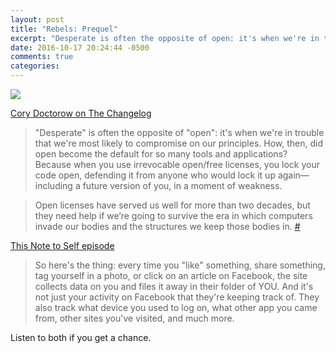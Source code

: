 ```yaml
---
layout: post
title: "Rebels: Prequel"
excerpt: "Desperate is often the opposite of open: it's when we're in trouble that we're most likely to compromise on our principles."
date: 2016-10-17 20:24:44 -0500
comments: true
categories: 
---
```


![]({{site.url}}/assets/2016/10/cory.jpg)

[Cory Doctorow on The Changelog](https://changelog.com/podcast/221)

> "Desperate" is often the opposite of "open": it's when we're in trouble that we're most likely to compromise on our principles. How, then, did open become the default for so many tools and applications? Because when you use irrevocable open/free licenses, you lock your code open, defending it from anyone who would lock it up again—including a future version of you, in a moment of weakness.

> Open licenses have served us well for more than two decades, but they need help if we’re going to survive the era in which computers invade our bodies and the structures we keep those bodies in. [#](http://craphound.com/news/2016/09/26/how-free-software-stayed-free/)

[This Note to Self episode](http://www.wnyc.org/story/propublica-facebook-algorithms-bias-privacy)

> So here's the thing: every time you "like" something, share something, tag yourself in a photo, or click on an article on Facebook, the site collects data on you and files it away in their folder of YOU. And it's not just your activity on Facebook that they're keeping track of. They also track what device you used to log on, what other app you came from, other sites you've visited, and much more.

Listen to both if you get a chance.
